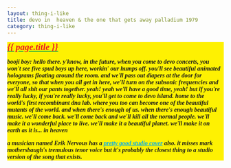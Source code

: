 ```yaml
---
layout: thing-i-like
title: devo in  heaven & the one that gets away palladium 1979
category: thing-i-like
---
```


<section style="font-style: italic; font-family: serif; font-weight: bold; background: #fef102;">
  <a style="color: #00a650;" href="https://www.youtube.com/watch?v=4EzquBCWrbY">
    <h2 style="margin: 0; color: #eb1a24;">{{ page.title }}</h2>
  </a>
  <p><em>booji boy: hello there. y'know, in the future, when you come to devo concerts, you won't see five spud boys up here, workin' our humps off. you'll see beautiful animated holograms floating around the room. and we'll pass out diapers at the door for everyone, so that when you all get in here, we'll turn on the subsonic frequencies and we'll all shit our pants together. yeah! yeah we'll have a good time, yeah! but if you're really lucky, if you're really lucky, you'll get to come to devo island. home to the world's first recombinant dna lab. where you too can become one of the beautiful mutants of the world. and when there's enough of us. when there's enough beautiful music. we'll come back. we'll come back and we'll kill all the normal people. we'll make it a wonderful place to live. we'll make it a beautiful planet. we'll make it on earth as it is... in heaven</em></p>
  <p>a musician named Erik Nervous has a <a style="color: #00abf0;" href="https://eriknervous.bandcamp.com/track/one-that-gets-away">pretty good studio cover</a> also. it misses mark mothersbaugh's tremulous tenor voice but it's probably the closest thing to a studio version of the song that exists.</p>
</section>
